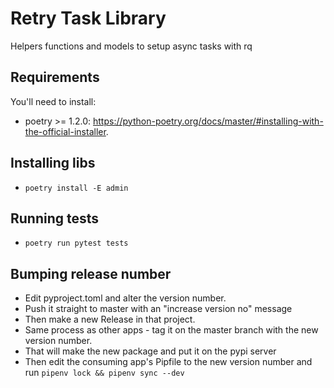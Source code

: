 # Retry Task Library

Helpers functions and models to setup async tasks with rq

## Requirements

You'll need to install:

- poetry >= 1.2.0: https://python-poetry.org/docs/master/#installing-with-the-official-installer. 


## Installing libs

- `poetry install -E admin`

## Running tests

- `poetry run pytest tests`

## Bumping release number

- Edit pyproject.toml and alter the version number.
- Push it straight to master with an "increase version no" message
- Then make a new Release in that project.
- Same process as other apps - tag it on the master branch with the new version number.
- That will make the new package and put it on the pypi server
- Then edit the consuming app's Pipfile to the new version number and run `pipenv lock && pipenv sync --dev`


